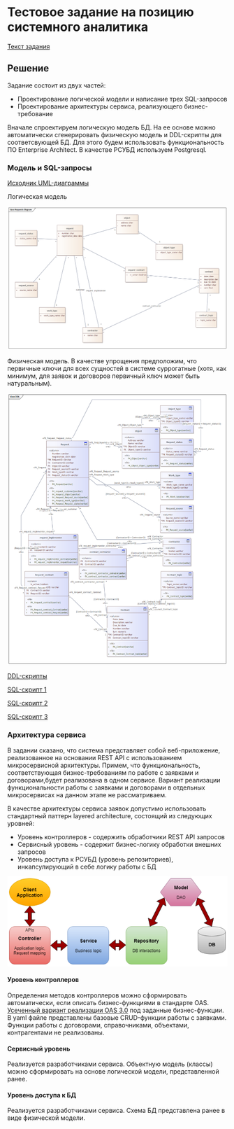 # Тестовое задание на позицию системного аналитика
[Текст задания](./0-test-task/task.md)

## Решение
Задание состоит из двух частей:
- Проектирование логической модели и написание трех SQL-запросов
- Проектирование архитектуры сервиса, реализующего бизнес-требование

Вначале спроектируем логическую модель БД. На ее основе можно автоматически сгенерировать физическую модель и DDL-скрипты для соответсвующей БД. Для этого будем использовать функциональность ПО Enterprise Architect. В качестве РСУБД используем Postgresql.

### Модель и SQL-запросы
[Исходник UML-диаграммы](./1-logical-model/requests.xmi)

Логическая модель

![logical](./1-logical-model/logical.png)

Физическая модель. В качестве упрощения предположим, что первичные ключи для всех сущностей в системе суррогатные (хотя, как минимум, для заявок и договоров первичный ключ может быть натуральным).

![logical](./2-physical-model/ddl-physical.png)

[DDL-скрипты](./3-pgsql-ddl-scripts/ddl.sql)

[SQL-скрипт 1](./4-scripts-task/1.sql)

[SQL-скрипт 2](./4-scripts-task/2.sql)

[SQL-скрипт 3](./4-scripts-task/3.sql)

### Архитектура сервиса

В задании сказано, что система представляет собой веб-приложение, реализованное на основании REST API с использованием микросервисной архитектуры. Примем, что функциональность, соответствующая бизнес-требованиям по работе с заявками и договорами,будет реализована в одном сервисе. Вариант реализации функциональности работы с заявками и договорами в отдельных микросервисах на данном этапе не рассматриваем.

В качестве архитектуры сервиса заявок допустимо использовать стандартный паттерн layered architecture, состоящий из следующих уровней:
- Уровень контроллеров \- содержить обработчики REST API запросов
- Сервисный уровень \- содержит бизнес-логику обработки внешних запросов
- Уровень доступа к РСУБД (уровень репозиториев), инкапсулирующий в себе логику работы с БД

![Базовый паттерн](./5-architecture/layered.png)

#### Уровень контроллеров

Определения методов контроллеров можно сформировать автоматически, если описать бизнес-функциями в стандарте OAS. [Усеченный вариант реализации OAS 3.0](./5-architecture/requests-api.yaml) под заданные бизнес-функции. В yaml файле представлены базовые CRUD-функции работы с заявками. Функции работы с договорами, справочниками, объектами, контрагентами не реализованы.

#### Сервисный уровень

Реализуется разработчиками сервиса. Объектную модель (классы) можно сформировать на основе логической модели, представленной ранее.

#### Уровень доступа к БД

Реализуется разработчиками сервиса. Схема БД представлена ранее в виде физической модели.
